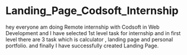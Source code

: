 # Landing_Page_Codsoft_Internship
hey everyone am doing Remote internship with Codsoft in Web Development and I have selected 1st level task for internship and in first level there are 3 task which is calculator , landing page and personal portfolio. and finally I have successfully created Landing Page.
